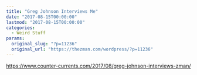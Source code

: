 ```yaml
---
title: "Greg Johnson Interviews Me"
date: "2017-08-15T00:00:00"
lastmod: "2017-08-15T00:00:00"
categories:
  - Weird Stuff
params:
  original_slug: "?p=11236"
  original_url: "https://thezman.com/wordpress/?p=11236"
---
```


https://www.counter-currents.com/2017/08/greg-johnson-interviews-zman/
